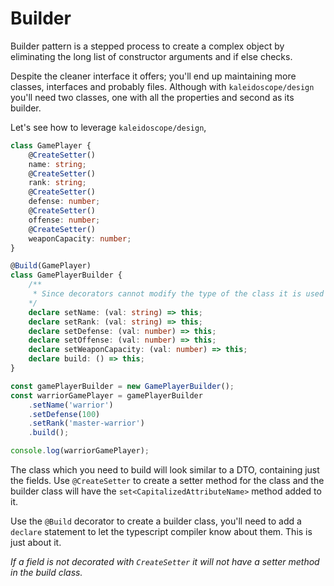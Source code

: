 # Builder

Builder pattern is a stepped process to create a complex object by eliminating the long list of constructor arguments and if else checks.

Despite the cleaner interface it offers; you'll end up maintaining more classes, interfaces and probably files. Although with `kaleidoscope/design` you'll need two classes, one with all the properties and second as its builder.

Let's see how to leverage `kaleidoscope/design`,

```ts
class GamePlayer {
    @CreateSetter()
    name: string;
    @CreateSetter()
    rank: string;
    @CreateSetter()
    defense: number;
    @CreateSetter()
    offense: number;
    @CreateSetter()
    weaponCapacity: number;
}

@Build(GamePlayer)
class GamePlayerBuilder {
    /**
     * Since decorators cannot modify the type of the class it is used on. We need to explicitly inform typescript about the methods which will be there on the class.
    */
    declare setName: (val: string) => this;
    declare setRank: (val: string) => this;
    declare setDefense: (val: number) => this;
    declare setOffense: (val: number) => this;
    declare setWeaponCapacity: (val: number) => this;
    declare build: () => this;
}

const gamePlayerBuilder = new GamePlayerBuilder();
const warriorGamePlayer = gamePlayerBuilder
    .setName('warrior')
    .setDefense(100)
    .setRank('master-warrior')
    .build();

console.log(warriorGamePlayer);
```
The class which you need to build will look similar to a DTO, containing just the fields. Use `@CreateSetter` to create a setter method for the class and the builder class will have the `set<CapitalizedAttributeName>` method added to it.

Use the `@Build` decorator to create a builder class, you'll need to add a `declare` statement to let the typescript compiler know about them. This is just about it.

*If a field is not decorated with `CreateSetter` it will not have a setter method in the build class.*